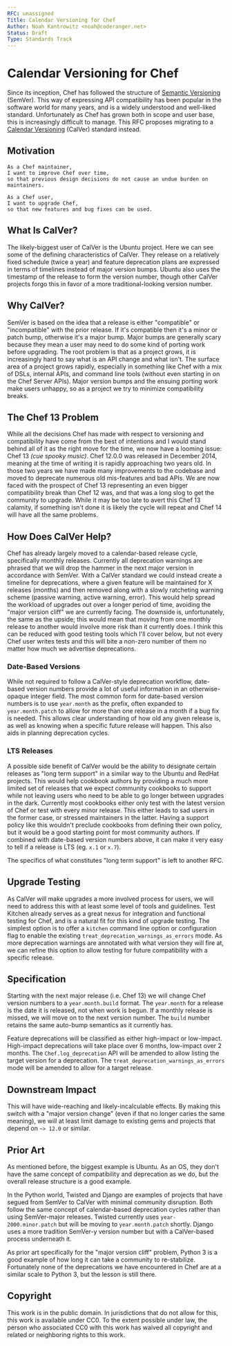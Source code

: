 ```yaml
---
RFC: unassigned
Title: Calendar Versioning for Chef
Author: Noah Kantrowitz <noah@coderanger.net>
Status: Draft
Type: Standards Track
---
```


# Calendar Versioning for Chef

Since its inception, Chef has followed the structure of [Semantic Versioning](http://semver.org/)
(SemVer). This way of expressing API compatibility has been
popular in the software world for many years, and is a widely understood and
well-liked standard. Unfortunately as Chef has grown both in scope and user
base, this is increasingly difficult to manage. This RFC proposes migrating to
a [Calendar Versioning](http://calver.org/) (CalVer) standard instead.

## Motivation

    As a Chef maintainer,
    I want to improve Chef over time,
    so that previous design decisions do not cause an undue burden on maintainers.

    As a Chef user,
    I want to upgrade Chef,
    so that new features and bug fixes can be used.

## What Is CalVer?

The likely-biggest user of CalVer is the Ubuntu project. Here we can see some
of the defining characteristics of CalVer. They release on a relatively fixed
schedule (twice a year) and feature deprecation plans are expressed in terms of
timelines instead of major version bumps. Ubuntu also uses the timestamp of the
release to form the version number, though other CalVer projects forgo this in
favor of a more traditional-looking version number.

## Why CalVer?

SemVer is based on the idea that a release is either "compatible" or
"incompatible" with the prior release. If it's compatible then it's a minor or
patch bump, otherwise it's a major bump. Major bumps are generally scary because
they mean a user may need to do some kind of porting work before upgrading. The
root problem is that as a project grows, it is increasingly hard to say what is
an API change and what isn't. The surface area of a project grows rapidly,
especially in something like Chef with a mix of DSLs, internal APIs, and command
line tools (without even starting in on the Chef Server APIs). Major version
bumps and the ensuing porting work make users unhappy, so as a project we try
to minimize compatibility breaks.

## The Chef 13 Problem

While all the decisions Chef has made with respect to versioning and compatibility
have come from the best of intentions and I would stand behind all of it as the
right move for the time, we now have a looming issue: Chef 13 _(cue spooky music)_.
Chef 12.0.0 was released in December 2014, meaning at the time of writing it is
rapidly approaching two years old. In those two years we have made many improvements
to the codebase and moved to deprecate numerous old mis-features and bad APIs.
We are now faced with the prospect of Chef 13 representing an even bigger
compatibility break than Chef 12 was, and that was a long slog to get the
community to upgrade. While it may be too late to avert this Chef 13 calamity,
if something isn't done it is likely the cycle will repeat and Chef 14 will have
all the same problems.

## How Does CalVer Help?

Chef has already largely moved to a calendar-based release cycle, specifically
monthly releases. Currently all deprecation warnings are phrased that we will
drop the hammer in the next major version in accordance with SemVer. With a
CalVer standard we could instead create a timeline for deprecations, where a
given feature will be maintained for X releases (months) and then removed along
with a slowly ratcheting warning scheme (passive warning, active warning, error).
This would help spread the workload of upgrades out over a longer period of time,
avoiding the "major version cliff" we are currently facing. The downside is,
unfortunately, the same as the upside; this would mean that moving from one
monthly release to another would involve more risk than it currently does. I
think this can be reduced with good testing tools which I'll cover below, but
not every Chef user writes tests and this will bite a non-zero number of them
no matter how much we advertise deprecations.

### Date-Based Versions

While not required to follow a CalVer-style deprecation workflow, date-based
version numbers provide a lot of useful information in an otherwise-opaque
integer field. The most common form for date-based version numbers is to use
`year.month` as the prefix, often expanded to `year.month.patch` to allow for
more than one release in a month if a bug fix is needed. This allows clear
understanding of how old any given release is, as well as knowing when a
specific future release will happen. This also aids in planning deprecation
cycles.

### LTS Releases

A possible side benefit of CalVer would be the ability to designate certain
releases as "long term support" in a similar way to the Ubuntu and RedHat projects.
This would help cookbook authors by providing a much more limited set of
releases that we expect community cookbooks to support while not leaving users
who need to be able to go longer between upgrades in the dark. Currently most
cookbooks either only test with the latest version of Chef or test with every
minor release. This either leads to sad users in the former case, or stressed
maintainers in the latter. Having a support policy like this wouldn't preclude
cookbooks from defining their own policy, but it would be a good starting point
for most community authors. If combined with date-based version numbers above,
it can make it very easy to tell if a release is LTS (eg. `x.1` or `x.7`).

The specifics of what constitutes "long term support" is left to another RFC.

## Upgrade Testing

As CalVer will make upgrades a more involved process for users, we will need to
address this with at least some level of tools and guidelines. Test Kitchen
already serves as a great nexus for integration and functional testing for Chef,
and is a natural fit for this kind of upgrade testing. The simplest option is
to offer a `kitchen` command line option or configuration flag to enable the
existing `treat_deprecation_warnings_as_errors` mode. As more deprecation
warnings are annotated with what version they will fire at, we can refine this
option to allow testing for future compatibility with a specific release.

## Specification

Starting with the next major release (i.e. Chef 13) we will
change Chef version numbers to a `year.month.build` format. The `year.month` for
a release is the date it is released, not when work is begun. If a monthly release
is missed, we will move on to the next version number. The `build` number retains
the same auto-bump semantics as it currently has.

Feature deprecations will be classified as either high-impact or low-impact.
High-impact deprecations will take place over 6 months, low-impact over 2 months.
The `Chef.log_deprecation` API will be amended to allow listing the target
version for a deprecation. The `treat_deprecation_warnings_as_errors` mode will
be amended to allow for a target release.

## Downstream Impact

This will have wide-reaching and likely-incalculable effects. By making this
switch with a "major version change" (even if that no longer caries the same
meaning), we will at least limit damage to existing gems and projects that
depend on `~> 12.0` or similar.

## Prior Art

As mentioned before, the biggest example is Ubuntu. As an OS, they don't have
the same concept of compatibility and deprecation as we do, but the overall
release structure is a good example.

In the Python world, Twisted and Django are examples of projects that have
segued from SemVer to CalVer with minimal community disruption. Both follow the
same concept of calendar-based deprecation cycles rather than using SemVer-major
releases. Twisted currently uses `year-2000.minor.patch` but will be moving to
`year.month.patch` shortly. Django uses a more tradition SemVer-y version number
but with a CalVer-based process underneath it.

As prior art specifically for the "major version cliff" problem, Python 3 is a
good example of how long it can take a community to re-stabilize. Fortunately
none of the deprecations we have encountered in Chef are at a similar scale to
Python 3, but the lesson is still there.

## Copyright

This work is in the public domain. In jurisdictions that do not allow for this,
this work is available under CC0. To the extent possible under law, the person
who associated CC0 with this work has waived all copyright and related or
neighboring rights to this work.
